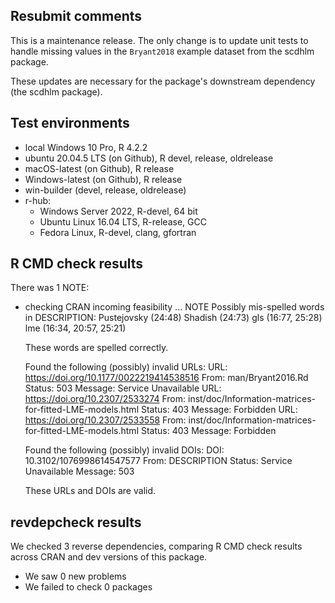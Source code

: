 ## Resubmit comments

This is a maintenance release. The only change is to update unit tests to handle missing values in the `Bryant2018` example dataset from the scdhlm package. 

These updates are necessary for the package's downstream dependency (the scdhlm package).

## Test environments

* local Windows 10 Pro, R 4.2.2
* ubuntu 20.04.5 LTS (on Github), R devel, release, oldrelease
* macOS-latest (on Github), R release
* Windows-latest (on Github), R release
* win-builder (devel, release, oldrelease)
* r-hub:
  * Windows Server 2022, R-devel, 64 bit
  * Ubuntu Linux 16.04 LTS, R-release, GCC
  * Fedora Linux, R-devel, clang, gfortran


## R CMD check results
There was 1 NOTE:

* checking CRAN incoming feasibility ... NOTE
  Possibly mis-spelled words in DESCRIPTION:
    Pustejovsky (24:48)
    Shadish (24:73)
    gls (16:77, 25:28)
    lme (16:34, 20:57, 25:21)
  
  These words are spelled correctly.

  Found the following (possibly) invalid URLs:
    URL: https://doi.org/10.1177/0022219414538516
      From: man/Bryant2016.Rd
      Status: 503
      Message: Service Unavailable
    URL: https://doi.org/10.2307/2533274
      From: inst/doc/Information-matrices-for-fitted-LME-models.html
      Status: 403
      Message: Forbidden
    URL: https://doi.org/10.2307/2533558
      From: inst/doc/Information-matrices-for-fitted-LME-models.html
      Status: 403
      Message: Forbidden

  Found the following (possibly) invalid DOIs:
    DOI: 10.3102/1076998614547577
      From: DESCRIPTION
      Status: Service Unavailable
      Message: 503
      
  These URLs and DOIs are valid.

## revdepcheck results

We checked 3 reverse dependencies, comparing R CMD check results across CRAN and dev versions of this package.

* We saw 0 new problems
* We failed to check 0 packages
